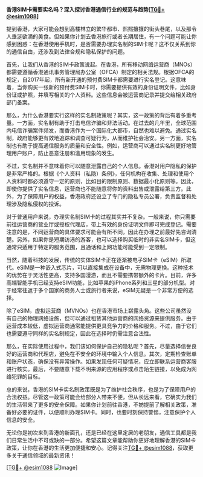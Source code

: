 **香港SIM卡需要实名吗？深入探讨香港通信行业的规范与趋势[[TG💪+ @esim1088](https://t.me/s/esim1088)]**

提到香港，大家可能会想到高楼林立的繁华都市、熙熙攘攘的街头巷尾，以及那令人垂涎欲滴的美食。但如果你计划去香港旅行或者长期居住，有一个问题可能让你感到困惑：在香港使用手机时，是否需要办理实名制的SIM卡呢？这不仅关系到你的通信自由，还涉及到法律合规和隐私保护的问题。

首先，让我们从香港的SIM卡政策说起。在香港，所有移动网络运营商（MNOs）都需要遵循香港通讯事务管理局办公室（OFCA）制定的相关法规。根据OFCA的规定，自2017年起，所有新开通的预付费SIM卡都需要进行实名登记。这意味着，当你购买一张新的预付费SIM卡时，你需要提供有效的身份证明文件，比如身份证或护照，并填写相关的个人资料。这些信息会被运营商记录并提交给相关政府部门备案。

那么，为什么香港要实行这样的实名制政策呢？其实，这一政策的背后有着多重考量。一方面，实名制有助于打击电信诈骗和非法活动。在过去的几年里，全球范围内电信诈骗案件频发，而香港作为一个国际化大都市，自然也难以避免。通过实名制，政府能够更有效地追踪和调查可疑行为，从而维护社会治安。另一方面，实名制也有助于提高通信服务的质量和安全性。例如，运营商可以通过实名制更好地管理用户账户，防止恶意注册和滥用现象的发生。

不过，实名制并不意味着你可以随意泄露自己的个人信息。香港对用户隐私的保护是非常严格的。根据《个人资料（私隐）条例》，任何机构在收集、处理和使用个人资料时都必须遵守一定的原则，比如目的限制原则、数据最小化原则等。因此，即使你提供了实名信息，运营商也不能随意将你的资料出售或泄露给第三方。此外，为了保障用户的权益，香港政府还设立了专门的隐私专员公署，负责监督和处理涉及隐私侵权的投诉。

对于普通用户来说，办理实名制SIM卡的过程其实并不复杂。一般来说，你只需要前往运营商的营业厅或授权代理店，带上有效的身份证明文件即可完成登记。需要注意的是，不同运营商的具体要求可能会有所不同，因此在办理之前最好先咨询清楚。另外，如果你是短期访港的游客，也可以选择购买临时的非实名SIM卡，但这通常只适用于特定的服务范围，且通话和上网功能可能受到一定限制。

当然，随着科技的发展，传统的实体SIM卡正在逐渐被电子SIM卡（eSIM）所取代。eSIM是一种嵌入式芯片，可以直接集成在设备中，无需物理更换。这种技术的优势在于灵活性更高，支持多国漫游，而且不需要携带额外的卡片。目前，许多高端智能手机已经支持eSIM功能，比如苹果的iPhone系列和三星的部分机型。对于经常往返于多个国家的商务人士或旅行者来说，eSIM无疑是一个非常方便的选择。

除了eSIM，虚拟运营商（MVNOs）也在香港市场上崭露头角。这些公司虽然没有自己的物理网络设施，但可以通过租赁其他运营商的网络资源来提供服务。由于运营成本较低，虚拟运营商通常能提供更具竞争力的价格和服务。不过，由于它们也需要遵守同样的实名制规定，因此在选择时仍需注意合法性。

那么，在实际使用过程中，我们该如何保护自己的隐私呢？首先，尽量选择信誉良好的运营商和代理店，避免在不安全的环境中输入个人信息。其次，定期检查账单和账户状态，确保没有异常操作。如果发现任何可疑情况，应立即联系运营商客服进行核实。最后，不要随意下载不明来源的应用程序或点击陌生链接，以免成为网络犯罪的目标。

总的来说，香港的SIM卡实名制政策既是为了维护社会秩序，也是为了保障用户的合法权益。尽管这一政策可能会给部分人带来不便，但从长远来看，它确实为我们的生活带来了更多的安全保障。如果你计划前往香港，不妨提前了解相关政策，准备好必要的证件，以便顺利办理SIM卡。同时，也要时刻保持警惕，注意保护个人信息的安全。

无论你是初次来到香港的新面孔，还是已经在这里定居的老朋友，通信工具都是我们日常生活中不可或缺的一部分。希望这篇文章能帮助你更好地理解香港的SIM卡政策，让你在香港的生活更加便捷和安心。记得关注[TG💪+ @esim1088](https://t.me/s/esim1088)，获取更多关于通信领域的最新资讯！

[[TG💪+ @esim1088](https://t.me/s/esim1088) ![Image](https://i.postimg.cc/4NQfJmqS/Snipaste-2025-05-13-00-14-12.png)]